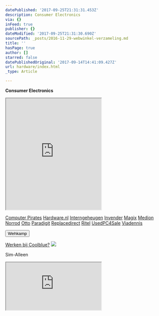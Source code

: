 ```yaml
---
datePublished: '2017-09-25T21:31:31.453Z'
description: Consumer Electronics
via: {}
inFeed: true
publisher: {}
dateModified: '2017-09-25T21:31:30.690Z'
sourcePath: _posts/2016-11-29-webwinkel-verzameling.md
title: ''
hasPage: true
author: []
starred: false
datePublishedOriginal: '2017-09-14T14:41:09.427Z'
url: hardware/index.html
_type: Article

---
```

**Consumer Electronics**

<iframe src="https://the-grid.github.io/ed-userhtml/?g=eJy9V11v2jAUfe-vyJDKG-Q7QIupum7TKnXdHvqwPiHHuU0sHMeyjUL__ZwPurQdLdUIEoq5KPa553CPfT3_9OXn1d39r69WpnO2OJlvB8CJGexmPJnHRfJYjdjKJDygQaa1OLPtsizHlwRUQiUQPeZsYGksU9BosIwZ5qvBYk7z1FKSPJsTFzmW1fv2dY5TULbOIJU0sTkkIM3ERMGohLikfAVM2U9fOc6B29hAjlpMwdOBhZlB_H7348bSa11Iik0iSj8yQIOSJjo7cx1HbM4zoGmmq8AyUVxIA3bmnJskbbywdtBjNMYxHpMiPw65LeAhib1ipslYS5yAeZAVyDEHbV8Q5IZR4AxxLs5zNHVDbzqrA4xc359Ebh1IVA9rdDQ5YCMkKNXfX61MqkwHYS0DsS9Kirxp5ESNFIoi14kirw6YCYJJ6M2iOiyVkUECQwNePBSMFeWRHJBj0nvpm6VBcqyhSlObAtEazZxg6XrLph6WbUGcet-ORPspo765x4D1iNaZHoXZFu9gvHbRIplmcLSdeou3Jy2vS8vbg1blXGES5CCFLFKJ8xybnFm1XduEUbJqnhcCuUON1pINFQp81xk-oLvfN0PzA6rWOfUvTRGbT8O5nj-sKKDPBRvdQmJ4HUkxg2fA_78QwjcLgRjnrpXKCtGam_IENmOsxKayuef7s0nH6LdlOSLqDbu_2AQX86suwMLqQ6oOh55tQ4Cbk5KJgvI63fbYbEUTmag0C_3ghWJJ8iHFnoP0pFkX5ICq7dtheF7g-G2H4Xr_6i46wq33Ey4BzqlKANe27cWVfyEO0IbsduYO0cLQDd_VzHRJHxHt60ZALUgvekGzes-bmKlh0w6kkME6BV7v-W2b4s0cr2PG62cvdk158p5ODQboLkovkr0g07N0j4WsThmTbLV_CsrTWrdg6k_26-9eCXW_XbEXddp8D6iKud02t1pzy60vvX8AcdMq3g" height="350" style=""></iframe>

[Computer Pirates][0]
[Hardware.nl][1]
[Interngeheugen][2]
[Invender][3]
[Magix][4]
[Medion][5]
[Norrod][6]
[Otto][7]
[Paradigit][8]
[Replacedirect][9]
[Ritel][10]
[UsedPC4Sale][11]
[Viadennis][12]

<button data-role="cta" style="">Wehkamp</button>

[Werken bij Coolblue?][13]
![](https://the-grid-user-content.s3-us-west-2.amazonaws.com/d4d8e480-281e-41f8-a31e-4427722137e0.png)

Sim-Alleen

<iframe src="https://the-grid.github.io/ed-userhtml/?g=eJyNULFuwjAU3P0Vr96LHVJBCY4X2rkdWBgd22ALh0SOm4Kq_jsPN12YeMtJd3qnuxNPbx-b7e7zHVxqgyTiH6wyCGzCIV2ClcT4EX4I4LXq_PztTXIVzBec9-d1pp31B5cqKDJ1Y8gvukzvounMRRIiFLho9zV1KfUVY33cz9yJ6eD1kWnVolYVaBHKZiiZjlYlP9rM8qIIKC1fqBS-PcAQ9b3N0H1FbR_2gVyjpsv5K53y13TFKTRdNDbWlFMmBVOYG5v8NcBd8kxXqGdfeg" height="150" style=""></iframe>



[0]: http://www.computerpirates.com/
[1]: http://www.hardware.nl/
[2]: http://www.interngeheugen.com/tt/?tt=2902_12_133761_Interngeheugen&r=%2F
[3]: http://www.invender.nl/ttiv/index.php?tt=352_12_133761_Invender&r=%2F
[4]: http://www.magix.com/ap/tradetracker/?tt=2074_12_133761_Magix&r=%2F
[5]: http://tc.tradetracker.net/?c=3452&m=12&a=133761
[6]: http://www.norrod.nl/tt/index.aspx?tt=23396_12_133761_Norrod&r=%2F
[7]: http://www.otto.nl/
[8]: http://www.paradigit.nl/tt/index.aspx?tt=5043_12_133761_Paradigit&r=%2F
[9]: http://www.replacedirect.nl/
[10]: http://www.ritel.nl/telecom/?tt=668_12_133761_Ritel&r=%2F
[11]: http://tc.tradetracker.net/?c=20400&m=12&a=133761&r=UsedPC4sale&u=%2F
[12]: http://www.viadennis.nl/computer/?tt=15804_12_133761_Viadennis&r=%2F
[13]: http://prf.hn/click/camref:1100l3bs3/creativeref:1011l11074